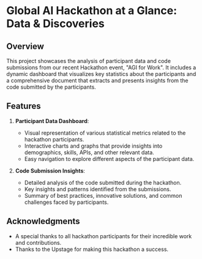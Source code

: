 # Global AI Hackathon at a Glance: Data & Discoveries

## Overview

This project showcases the analysis of participant data and code submissions from our recent Hackathon event, "AGI for Work". It includes a dynamic dashboard that visualizes key statistics about the participants and a comprehensive document that extracts and presents insights from the code submitted by the participants.

## Features
1. **Participant Data Dashboard**: 
   - Visual representation of various statistical metrics related to the hackathon participants.
   - Interactive charts and graphs that provide insights into demographics, skills, APIs, and other relevant data.
   - Easy navigation to explore different aspects of the participant data.

2. **Code Submission Insights**:
   - Detailed analysis of the code submitted during the hackathon.
   - Key insights and patterns identified from the submissions.
   - Summary of best practices, innovative solutions, and common challenges faced by participants.

## Acknowledgments
- A special thanks to all hackathon participants for their incredible work and contributions.
- Thanks to the Upstage for making this hackathon a success.
